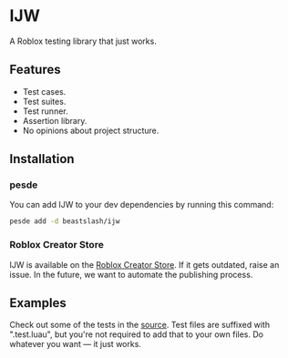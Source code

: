 # IJW
A Roblox testing library that just works.

## Features
* Test cases.
* Test suites.
* Test runner.
* Assertion library.
* No opinions about project structure.

## Installation
### pesde
You can add IJW to your dev dependencies by running this command:

```bash
pesde add -d beastslash/ijw
```

### Roblox Creator Store
IJW is available on the [Roblox Creator Store](https://create.roblox.com/store/asset/95109341366676). If it gets outdated, raise an issue. In the future, we want to automate the publishing process. 

## Examples
Check out some of the tests in the [source](./src). Test files are suffixed with ".test.luau", but you're not required to add that to your own files. Do whatever you want — it just works.